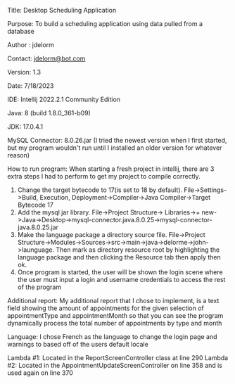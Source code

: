 Title: Desktop Scheduling Application

Purpose: To build a scheduling application using data pulled from a database

Author : jdelorm

Contact: jdelorm@bot.com

Version: 1.3

Date: 7/18/2023

IDE: Intellij 2022.2.1 Community Edition

Java: 8 (build 1.8.0_361-b09)

JDK: 17.0.4.1

MySQL Connector: 8.0.26.jar (I tried the newest version when I first started, but my program wouldn't run until I installed an older version for whatever reason)

How to run program: When starting a fresh project in intellij, there are 3 extra steps I had to perform to get my project to compile correctly.
1) Change the target bytecode to 17(is set to 18 by default). File->Settings->Build, Execution, Deployment->Compiler->Java Compiler->Target Bytecode 17
2) Add the mysql jar library. File->Project Structure-> Libraries->+ new->Java->Desktop->mysql-connector.java.8.0.25->mysql-connector-java.8.0.25.jar
3) Make the language package a directory source file. File->Project Structure->Modules->Sources->src->main->java->delorme->john->launguage. Then mark as directory resource root by highlighting the language package and then clicking the Resource tab then apply then ok.
4) Once program is started, the user will be shown the login scene where the user must input a login and username credentials to access the rest of the program

Additional report: My additional report that I chose to implement, is a text field showing the amount of appointments for the given selection of appointmentType and appointmentMonth so that you can see the program dynamically process the total number of appointments by type and month

Language: I chose French as the language to change the login page and warnings to based off of the users default locale

Lambda #1: Located in the ReportScreenController class at line 290
Lambda #2: Located in the AppointmentUpdateScreenController on line 358 and is used again on line 370
